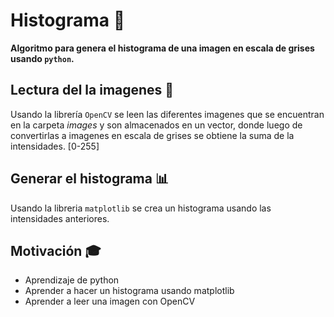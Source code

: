 # Histograma :floppy_disk:



**Algoritmo para genera el histograma de una imagen en escala de grises usando ```python```.**

## Lectura del la imagenes :snake:

Usando la librería ```OpenCV``` se leen las diferentes imagenes que se encuentran en la carpeta *images* y son almacenados en un vector, donde luego de convertirlas a imagenes en escala de grises se obtiene la suma de la intensidades. [0-255]

## Generar el histograma :bar_chart:

Usando la libreria ```matplotlib``` se crea un histograma usando las intensidades anteriores.


## Motivación :mortar_board:

-  Aprendizaje de python
-  Aprender a hacer un histograma usando matplotlib
-  Aprender a leer una imagen con OpenCV


